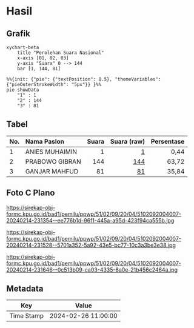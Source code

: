# Hasil

## Grafik

```mermaid
xychart-beta
    title "Perolehan Suara Nasional"
    x-axis [01, 02, 03]
    y-axis "Suara" 0 --> 144
    bar [1, 144, 81]
```

```mermaid
%%{init: {"pie": {"textPosition": 0.5}, "themeVariables": {"pieOuterStrokeWidth": "5px"}} }%%
pie showData
    "1" : 1
    "2" : 144
    "3" : 81
```

## Tabel

| No. | Nama Paslon    | Suara | Suara (raw) | Persentase |
|:--- |:-------------- | -----:| -----------:| ----------:|
| 1   | ANIES MUHAIMIN | 1     | [1][p-1]    | 0,44       |
| 2   | PRABOWO GIBRAN | 144   | [144][p-2]  | 63,72      |
| 3   | GANJAR MAHFUD  | 81    | [81][p-3]   | 35,84      |


[p-1]: https://github.com/gigit-pemilu/pemilu-2024/blob/main/pilpres/hitung-suara/sub/51-bali/sub/02-tabanan/sub/09-baturiti/sub/2004-angseri/sub/007-tps/sub/paslon-1.txt
[p-2]: https://github.com/gigit-pemilu/pemilu-2024/blob/main/pilpres/hitung-suara/sub/51-bali/sub/02-tabanan/sub/09-baturiti/sub/2004-angseri/sub/007-tps/sub/paslon-2.txt
[p-3]: https://github.com/gigit-pemilu/pemilu-2024/blob/main/pilpres/hitung-suara/sub/51-bali/sub/02-tabanan/sub/09-baturiti/sub/2004-angseri/sub/007-tps/sub/paslon-3.txt

## Foto C Plano

https://sirekap-obj-formc.kpu.go.id/bad1/pemilu/ppwp/51/02/09/20/04/5102092004007-20240214-231354--ee776b1d-96f1-445a-a95d-423f94ca555b.jpg

https://sirekap-obj-formc.kpu.go.id/bad1/pemilu/ppwp/51/02/09/20/04/5102092004007-20240214-231528--5701a352-5a92-43e5-bc77-10c3a3be3e38.jpg

https://sirekap-obj-formc.kpu.go.id/bad1/pemilu/ppwp/51/02/09/20/04/5102092004007-20240214-231646--0c513b09-ca03-4335-8a0e-21b456c2464a.jpg


## Metadata

| Key        | Value               |
| ---------- | ------------------- |
| Time Stamp | 2024-02-26 11:00:00 |



